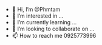 - 👋 Hi, I’m @Phmtam
- 👀 I’m interested in ...
- 🌱 I’m currently learning ...
- 💞️ I’m looking to collaborate on ...
- 📫 How to reach me 0925773996

<!---
Phmtam/Phmtam is a ✨ special ✨ repository because its `README.md` (this file) appears on your GitHub profile.
You can click the Preview link to take a look at your changes.
--->
